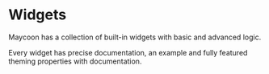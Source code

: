 # Widgets

Maycoon has a collection of built-in widgets with basic and advanced logic.

Every widget has precise documentation, an example and fully featured theming properties with documentation.
